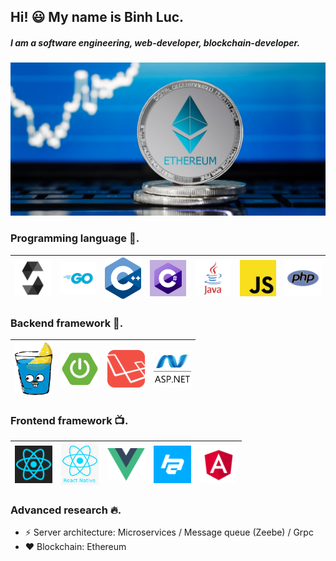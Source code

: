 ## Hi! :smiley: My name is Binh Luc.
##### I am a software engineering, web-developer, blockchain-developer.
![I am a software engineering, web-developer, blockchain-developer.](https://github.com/lucthienbinh/lucthienbinh/blob/main/image/ethereum.jpg)

### Programming language 🚀.
| <img src="https://raw.githubusercontent.com/lucthienbinh/lucthienbinh/main/image/solidity.png" width=60> | <img src="https://raw.githubusercontent.com/lucthienbinh/lucthienbinh/main/image/go.png" width=60> | <img src="https://raw.githubusercontent.com/lucthienbinh/lucthienbinh/main/image/cpp.png" width=60> | <img src="https://raw.githubusercontent.com/lucthienbinh/lucthienbinh/main/image/csharp.png" width=60> | <img src="https://raw.githubusercontent.com/lucthienbinh/lucthienbinh/main/image/java.png" width=60> | <img src="https://raw.githubusercontent.com/lucthienbinh/lucthienbinh/main/image/js.png" width=60> | <img src="https://raw.githubusercontent.com/lucthienbinh/lucthienbinh/main/image/php.png" width=60> |
|:---:|:---:|:---:|:---:|:---:|:---:|:---:|

### Backend framework 🔧.
| <img src="https://raw.githubusercontent.com/lucthienbinh/lucthienbinh/main/image/gingonic.png" width=60> | <img src="https://raw.githubusercontent.com/lucthienbinh/lucthienbinh/main/image/spring-boot.png" width=60> | <img src="https://raw.githubusercontent.com/lucthienbinh/lucthienbinh/main/image/laravel.png" width=60> | <img src="https://raw.githubusercontent.com/lucthienbinh/lucthienbinh/main/image/aspdotnet.jpg" width=60> |
|:---:|:---:|:---:|:---:|

### Frontend framework 📺.
| <img src="https://raw.githubusercontent.com/lucthienbinh/lucthienbinh/main/image/reactjs.png" width=60> | <img src="https://raw.githubusercontent.com/lucthienbinh/lucthienbinh/main/image/reactnative.png" width=60> | <img src="https://raw.githubusercontent.com/lucthienbinh/lucthienbinh/main/image/vuejs.png" width=60> | <img src="https://raw.githubusercontent.com/lucthienbinh/lucthienbinh/main/image/hyperapp.png" width=60> | <img src="https://raw.githubusercontent.com/lucthienbinh/lucthienbinh/main/image/angular.png" width=60> |
|:---:|:---:|:---:|:---:|:---:|


### Advanced research 🔥.
* ⚡ Server architecture: Microservices / Message queue (Zeebe) / Grpc
* ❤️ Blockchain: Ethereum 
